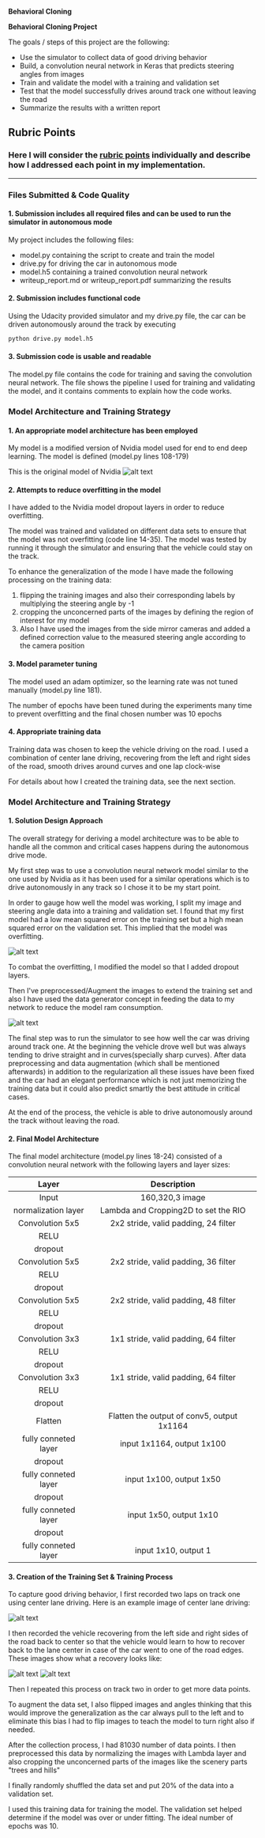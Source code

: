 **Behavioral Cloning** 


**Behavioral Cloning Project**

The goals / steps of this project are the following:
* Use the simulator to collect data of good driving behavior
* Build, a convolution neural network in Keras that predicts steering angles from images
* Train and validate the model with a training and validation set
* Test that the model successfully drives around track one without leaving the road
* Summarize the results with a written report


[//]: # (Image References)

[image1]: ./examples/nvidia_model.png "Model Visualization"
[image2]: ./examples/center.jpg "center lane "
[image3]: ./examples/recovery1.jpg "Recovery Image"
[image4]: ./examples/recovery2.jpg "Recovery Image"
[image5]: ./examples/placeholder_small.png "Recovery Image"
[image6]: ./examples/placeholder_small.png "Normal Image"
[image7]: ./examples/placeholder_small.png "Flipped Image"
[image8]: ./examples/MSE_4.png "High overfitting"
[image9]: ./examples/MSE_5.png "low overfitting"


## Rubric Points
### Here I will consider the [rubric points](https://review.udacity.com/#!/rubrics/432/view) individually and describe how I addressed each point in my implementation.  

---
### Files Submitted & Code Quality

#### 1. Submission includes all required files and can be used to run the simulator in autonomous mode

My project includes the following files:
* model.py containing the script to create and train the model
* drive.py for driving the car in autonomous mode
* model.h5 containing a trained convolution neural network 
* writeup_report.md or writeup_report.pdf summarizing the results

#### 2. Submission includes functional code
Using the Udacity provided simulator and my drive.py file, the car can be driven autonomously around the track by executing 
```sh
python drive.py model.h5
```

#### 3. Submission code is usable and readable

The model.py file contains the code for training and saving the convolution neural network. The file shows the pipeline I used for training and validating the model, and it contains comments to explain how the code works.

### Model Architecture and Training Strategy

#### 1. An appropriate model architecture has been employed

My model is a modified version of Nvidia model used for end to end deep learning. The model is defined (model.py lines 108-179)

This is the original model of Nvidia 
![alt text][image1]

#### 2. Attempts to reduce overfitting in the model

I have added to the  Nvidia model dropout layers in order to reduce overfitting.

The model was trained and validated on different data sets to ensure that the model was not overfitting (code line 14-35). The model was tested by running it through the simulator and ensuring that the vehicle could stay on the track.

To enhance the generalization of the mode I have made the following processing on the training data:

1.   flipping the training images and also their corresponding labels by multiplying the steering angle by -1 
2.   cropping the unconcerned parts of the images by defining the region of interest for my model 
3.   Also I have used the images from the side mirror cameras and added a defined correction value to the measured steering angle according to the camera position 

#### 3. Model parameter tuning

The model used an adam optimizer, so the learning rate was not tuned manually (model.py line 181).

The number of epochs have been tuned during the experiments many time to prevent overfitting and the final chosen number was 10 epochs

#### 4. Appropriate training data

Training data was chosen to keep the vehicle driving on the road. I used a combination of center lane driving, recovering from the left and right sides of the road, smooth drives around curves and one lap clock-wise

For details about how I created the training data, see the next section.

### Model Architecture and Training Strategy

#### 1. Solution Design Approach

The overall strategy for deriving a model architecture was to be able to handle all the common and critical cases happens during the autonomous drive mode.

My first step was to use a convolution neural network model similar to the one used by Nvidia as it has been used for a similar operations which is to drive autonomously in any track so I chose it to be my start point.

In order to gauge how well the model was working, I split my image and steering angle data into a training and validation set. I found that my first model had a low mean squared error on the training set but a high mean squared error on the validation set. This implied that the model was overfitting.

![alt text][image8]

To combat the overfitting, I modified the model so that I added dropout layers.

Then I've preprocessed/Augment the images to extend the training set and also I have used the data generator concept in feeding the data to my network to reduce the model ram consumption.

![alt text][image9]

The final step was to run the simulator to see how well the car was driving around track one. At the beginning the vehicle drove well but was always tending to drive straight and in curves(specially sharp curves). After data preprocessing and data augmentation (which shall be mentioned afterwards) in addition to the regularization all these issues have been fixed and the car had an elegant performance which is not just memorizing the training data but it could also predict smartly the best attitude in critical cases.

At the end of the process, the vehicle is able to drive autonomously around the track without leaving the road.

#### 2. Final Model Architecture

The final model architecture (model.py lines 18-24) consisted of a convolution neural network with the following layers and layer sizes:

| Layer         		|     Description	        					| 
|:---------------------:|:---------------------------------------------:| 
| Input         		| 160,320,3 image   				            |
| normalization layer   | Lambda and Cropping2D to set the RIO 	        | 
| Convolution 5x5    	| 2x2 stride, valid padding, 24 filter 	        |
| RELU                  |                                               |
| dropout				| 										        |
| Convolution 5x5    	| 2x2 stride, valid padding, 36 filter       	|
| RELU                  |                                               |
| dropout				| 										        |
| Convolution 5x5 	    | 2x2 stride, valid padding, 48 filter       	|
| RELU	                |            									|
| dropout				|            									|
| Convolution 3x3 	    | 1x1 stride, valid padding, 64 filter       	|
| RELU	                |            									|
| dropout				|            									|
| Convolution 3x3 	    | 1x1 stride, valid padding, 64 filter       	|
| RELU	                |            									|
| dropout				|            									|
| Flatten				| Flatten the output of conv5, output 1x1164	|
| fully conneted layer 	| input 1x1164, output 1x100					|
| dropout				|    											|
| fully conneted layer 	| input 1x100, output 1x50						|
| dropout				|    											|
| fully conneted layer 	| input 1x50, output 1x10						|
| dropout				|    											|
| fully conneted layer 	| input 1x10, output 1						    |



#### 3. Creation of the Training Set & Training Process

To capture good driving behavior, I first recorded two laps on track one using center lane driving. Here is an example image of center lane driving:

![alt text][image2]

I then recorded the vehicle recovering from the left side and right sides of the road back to center so that the vehicle would learn to how to recover back to the lane center in case of the car went to one of the road edges. These images show what a recovery looks like:

![alt text][image3]
![alt text][image4]


Then I repeated this process on track two in order to get more data points.

To augment the data set, I also flipped images and angles thinking that this would improve the generalization as the car always pull to the left and to eliminate this bias I had to flip images to teach the model to turn right also if needed.

After the collection process, I had 81030 number of data points. I then preprocessed this data by normalizing the images with Lambda layer and also cropping the unconcerned parts of the images like the scenery parts "trees and hills"


I finally randomly shuffled the data set and put 20% of the data into a validation set. 

I used this training data for training the model. The validation set helped determine if the model was over or under fitting. The ideal number of epochs was 10.


